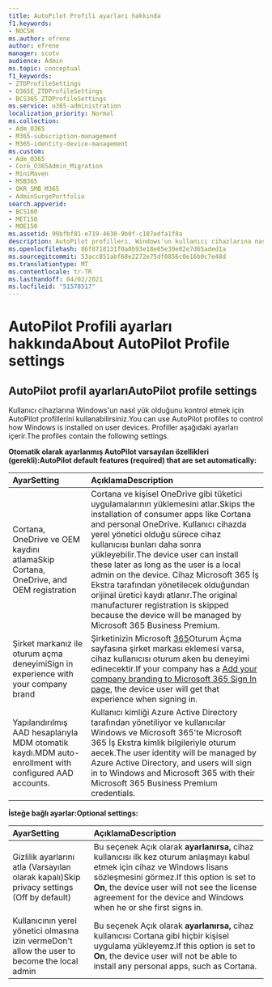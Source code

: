 ```yaml
---
title: AutoPilot Profili ayarları hakkında
f1.keywords:
- NOCSH
ms.author: efrene
author: efrene
manager: scotv
audience: Admin
ms.topic: conceptual
f1_keywords:
- ZTDProfileSettings
- O365E_ZTDProfileSettings
- BCS365_ZTDProfileSettings
ms.service: o365-administration
localization_priority: Normal
ms.collection:
- Adm_O365
- M365-subscription-management
- M365-identity-device-management
ms.custom:
- Adm_O365
- Core_O365Admin_Migration
- MiniMaven
- MSB365
- OKR_SMB_M365
- AdminSurgePortfolio
search.appverid:
- BCS160
- MET150
- MOE150
ms.assetid: 99bfbf81-e719-4630-9b0f-c187edfa1f8a
description: AutoPilot profilleri, Windows'un kullanıcı cihazlarına nasıl yük olduğunu denetlemeye yardımcı olur. Profiller, Cortana yüklemesini atlama gibi varsayılan ve isteğe bağlı ayarlar içerir.
ms.openlocfilehash: 86f8718131f0a0b93e18e65e39e02e7d65aded1a
ms.sourcegitcommit: 53acc851abf68e2272e75df0856c0e16b0c7e48d
ms.translationtype: MT
ms.contentlocale: tr-TR
ms.lasthandoff: 04/02/2021
ms.locfileid: "51578517"
---
```

# <a name="about-autopilot-profile-settings"></a><span data-ttu-id="825a8-104">AutoPilot Profili ayarları hakkında</span><span class="sxs-lookup"><span data-stu-id="825a8-104">About AutoPilot Profile settings</span></span>

## <a name="autopilot-profile-settings"></a><span data-ttu-id="825a8-105">AutoPilot profil ayarları</span><span class="sxs-lookup"><span data-stu-id="825a8-105">AutoPilot profile settings</span></span>

<span data-ttu-id="825a8-106">Kullanıcı cihazlarına Windows'un nasıl yük olduğunu kontrol etmek için AutoPilot profillerini kullanabilirsiniz.</span><span class="sxs-lookup"><span data-stu-id="825a8-106">You can use AutoPilot profiles to control how Windows is installed on user devices.</span></span> <span data-ttu-id="825a8-107">Profiller aşağıdaki ayarları içerir.</span><span class="sxs-lookup"><span data-stu-id="825a8-107">The profiles contain the following settings.</span></span>
  
 <span data-ttu-id="825a8-108">**Otomatik olarak ayarlanmış AutoPilot varsayılan özellikleri (gerekli):**</span><span class="sxs-lookup"><span data-stu-id="825a8-108">**AutoPilot default features (required) that are set automatically:**</span></span>
  
|<span data-ttu-id="825a8-109">**Ayar**</span><span class="sxs-lookup"><span data-stu-id="825a8-109">**Setting**</span></span>|<span data-ttu-id="825a8-110">**Açıklama**</span><span class="sxs-lookup"><span data-stu-id="825a8-110">**Description**</span></span>|
|:-----|:-----|
|<span data-ttu-id="825a8-111">Cortana, OneDrive ve OEM kaydını atlama</span><span class="sxs-lookup"><span data-stu-id="825a8-111">Skip Cortana, OneDrive, and OEM registration</span></span>  <br/> |<span data-ttu-id="825a8-112">Cortana ve kişisel OneDrive gibi tüketici uygulamalarının yüklemesini atlar.</span><span class="sxs-lookup"><span data-stu-id="825a8-112">Skips the installation of consumer apps like Cortana and personal OneDrive.</span></span> <span data-ttu-id="825a8-113">Kullanıcı cihazda yerel yönetici olduğu sürece cihaz kullanıcısı bunları daha sonra yükleyebilir.</span><span class="sxs-lookup"><span data-stu-id="825a8-113">The device user can install these later as long as the user is a local admin on the device.</span></span> <span data-ttu-id="825a8-114">Cihaz Microsoft 365 İş Ekstra tarafından yönetilecek olduğundan orijinal üretici kaydı atlanır.</span><span class="sxs-lookup"><span data-stu-id="825a8-114">The original manufacturer registration is skipped because the device will be managed by Microsoft 365 Business Premium.</span></span>  <br/> |
|<span data-ttu-id="825a8-115">Şirket markanız ile oturum açma deneyimi</span><span class="sxs-lookup"><span data-stu-id="825a8-115">Sign in experience with your company brand</span></span>  <br/> |<span data-ttu-id="825a8-116">Şirketinizin Microsoft [365](../admin/setup/customize-sign-in-page.md)Oturum Açma sayfasına şirket markası eklemesi varsa, cihaz kullanıcısı oturum aken bu deneyimi edinecektir.</span><span class="sxs-lookup"><span data-stu-id="825a8-116">If your company has a [Add your company branding to Microsoft 365 Sign In page](../admin/setup/customize-sign-in-page.md), the device user will get that experience when signing in.</span></span>  <br/> |
|<span data-ttu-id="825a8-117">Yapılandırılmış AAD hesaplarıyla MDM otomatik kaydı.</span><span class="sxs-lookup"><span data-stu-id="825a8-117">MDM auto-enrollment with configured AAD accounts.</span></span>  <br/> |<span data-ttu-id="825a8-118">Kullanıcı kimliği Azure Active Directory tarafından yönetiliyor ve kullanıcılar Windows ve Microsoft 365'te Microsoft 365 İş Ekstra kimlik bilgileriyle oturum aecek.</span><span class="sxs-lookup"><span data-stu-id="825a8-118">The user identity will be managed by Azure Active Directory, and users will sign in to Windows and Microsoft 365 with their Microsoft 365 Business Premium credentials.</span></span>  <br/> |
   
 <span data-ttu-id="825a8-119">**İsteğe bağlı ayarlar:**</span><span class="sxs-lookup"><span data-stu-id="825a8-119">**Optional settings:**</span></span>
  
|<span data-ttu-id="825a8-120">**Ayar**</span><span class="sxs-lookup"><span data-stu-id="825a8-120">**Setting**</span></span>|<span data-ttu-id="825a8-121">**Açıklama**</span><span class="sxs-lookup"><span data-stu-id="825a8-121">**Description**</span></span>|
|:-----|:-----|
|<span data-ttu-id="825a8-122">Gizlilik ayarlarını atla (Varsayılan olarak kapalı)</span><span class="sxs-lookup"><span data-stu-id="825a8-122">Skip privacy settings (Off by default)</span></span>  <br/> |<span data-ttu-id="825a8-123">Bu seçenek Açık olarak **ayarlanırsa,** cihaz kullanıcısı ilk kez oturum anlaşmayı kabul etmek için cihaz ve Windows lisans sözleşmesini görmez.</span><span class="sxs-lookup"><span data-stu-id="825a8-123">If this option is set to **On**, the device user will not see the license agreement for the device and Windows when he or she first signs in.</span></span>  <br/> |
|<span data-ttu-id="825a8-124">Kullanıcının yerel yönetici olmasına izin verme</span><span class="sxs-lookup"><span data-stu-id="825a8-124">Don't allow the user to become the local admin</span></span>  <br/> |<span data-ttu-id="825a8-125">Bu seçenek Açık olarak **ayarlanırsa,** cihaz kullanıcısı Cortana gibi hiçbir kişisel uygulama yükleyemz.</span><span class="sxs-lookup"><span data-stu-id="825a8-125">If this option is set to **On**, the device user will not be able to install any personal apps, such as Cortana.</span></span><br/> |
